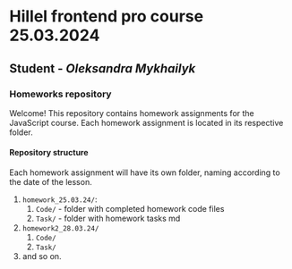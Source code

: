 # Hillel frontend pro course 25.03.2024

## Student - *Oleksandra Mykhailyk*

### Homeworks repository

Welcome!
This repository contains homework assignments for the JavaScript course.
Each homework assignment is located in its respective folder.

#### Repository structure

Each homework assignment will have its own folder, naming according to the date of the lesson.

1. `homework_25.03.24/`:
    1. `Code/` - folder with completed homework code files
    2. `Task/` - folder with homework tasks md
2.  `homework2_28.03.24/`
    1. `Code/`
    2. `Task/`
3.  and so on.